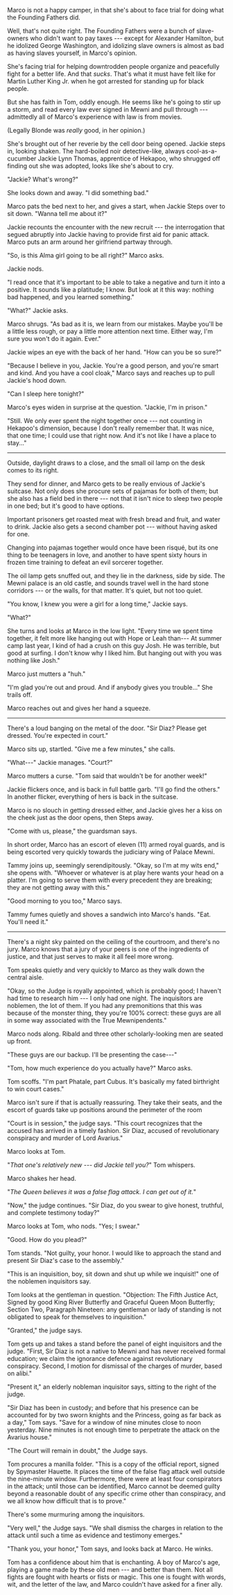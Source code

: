 Marco is not a happy camper, in that she's about to face trial
for doing what the Founding Fathers did.

Well, that's not quite right. The Founding Fathers were a bunch
of slave-owners who didn't want to pay taxes --- except for Alexander
Hamilton, but he idolized George Washington, and idolizing slave owners
is almost as bad as having slaves yourself, in Marco's opinion.

She's facing trial for helping downtrodden people organize and
peacefully fight for a better life. And that _sucks_. That's
what it must have felt like for Martin Luther King Jr. when he got
arrested for standing up for black people.

But she has faith in Tom, oddly enough. He seems like he's going to
stir up a storm, and read every law ever signed in Mewni and pull through
--- admittedly all of Marco's experience with law is from movies.

(Legally Blonde was _really_ good, in her opinion.)

She's brought out of her reverie by the cell door being opened.
Jackie steps in, looking shaken. The hard-boiled noir detective-like,
always cool-as-a-cucumber Jackie Lynn Thomas, apprentice of Hekapoo,
who shrugged off finding out she was adopted, looks like she's about
to cry.

"Jackie? What's wrong?"

She looks down and away. "I did something bad."

Marco pats the bed next to her, and gives a start, when Jackie Steps
over to sit down. "Wanna tell me about it?"

Jackie recounts the encounter with the new recruit --- the interrogation
that segued abruptly into Jackie having to provide first aid for panic attack.
Marco puts an arm around her girlfriend partway through.

"So, is this Alma girl going to be all right?" Marco asks.

Jackie nods.

"I read once that it's important to be able to take a negative
and turn it into a positive. It sounds like a platitude; I know.
But look at it this way: nothing bad happened, and you learned
something."

"What?" Jackie asks.

Marco shrugs. "As bad as it is, we learn from our mistakes. Maybe
you'll be a little less rough, or pay a little more attention next
time. Either way, I'm sure you won't do it again. Ever."

Jackie wipes an eye with the back of her hand. "How can you be so sure?"

"Because I believe in you, Jackie. You're a good person, and you're
smart and kind. And you have a cool cloak," Marco says and reaches up to
pull Jackie's hood down.

"Can I sleep here tonight?"

Marco's eyes widen in surprise at the question. "Jackie, I'm in prison."

"Still. We only ever spent the night together once --- not counting in Hekapoo's dimension,
because I don't really remember that. It was nice, that one time; I could
use that right now. And it's not like I have a place to stay..."

----

Outside, daylight draws to a close, and the small oil lamp on the desk
comes to its right.

They send for dinner, and Marco gets to be really envious of Jackie's
suitcase. Not only does she procure sets of pajamas for both of them;
but she also has a field bed in there --- not that it isn't nice to
sleep two people in one bed; but it's good to have options.

Important prisoners get roasted meat with fresh bread and fruit,
and water to drink. Jackie also gets a second chamber pot --- without
having asked for one.

Changing into pajamas together would once have been risqué, but its one
thing to be teenagers in love, and another to have spent sixty hours in
frozen time training to defeat an evil sorcerer together.

The oil lamp gets snuffed out, and they lie in the darkness, side by side.
The Mewni palace is an old castle, and sounds travel well in the hard stone
corridors --- or the walls, for that matter. It's quiet, but not too quiet.

"You know, I knew you were a girl for a long time," Jackie says.

"What?"

She turns and looks at Marco in the low light. "Every time we spent time together,
it felt more like hanging out with Hope or Leah than--- At summer camp last year,
I kind of had a crush on this guy Josh. He was terrible, but good at surfing. I don't
know why I liked him. But hanging out with you was nothing like Josh."

Marco just mutters a "huh."

"I'm glad you're out and proud. And if anybody gives you trouble..." She trails off.

Marco reaches out and gives her hand a squeeze.

----

There's a loud banging on the metal of the door. "Sir Diaz? Please get dressed. You're expected in
court."

Marco sits up, startled. "Give me a few minutes," she calls.

"What---" Jackie manages. "Court?"

Marco mutters a curse. "Tom said that wouldn't be for another week!"

Jackie flickers once, and is back in full battle garb. "I'll go find the
others." In another flicker, everything of hers is back in the suitcase.

Marco is no slouch in getting dressed either, and Jackie gives her a kiss
on the cheek just as the door opens, then Steps away.

"Come with us, please," the guardsman says.

In short order, Marco has an escort of eleven (11) armed royal guards, and
is being escorted very quickly towards the judiciary wing of Palace Mewni.

Tammy joins up, seemingly serendipitously. "Okay, so I'm at my wits end,"
she opens with. "Whoever or whatever is at play here wants your head on
a platter. I'm going to serve them with every precedent they are breaking;
they are not getting away with this."

"Good morning to you too," Marco says.

Tammy fumes quietly and shoves a sandwich into Marco's hands. "Eat. You'll need it."

----

There's a night sky painted on the ceiling of the courtroom, and there's no jury.
Marco knows that a jury of your peers is one of the ingredients of justice, and
that just serves to make it all feel more wrong.

Tom speaks quietly and very quickly to Marco as they walk down the central aisle.

"Okay, so the Judge is royally appointed, which is probably good; I haven't had
time to research him --- I only had one night. The inquisitors are noblemen, the
lot of them. If you had any premonitions that this was because of the monster thing,
they you're 100% correct: these guys are all in some way associated with the True
Mewnipendents."

Marco nods along. Ribald and three other scholarly-looking men are seated up front.

"These guys are our backup. I'll be presenting the case---"

"Tom, how much experience do you actually have?" Marco asks.

Tom scoffs. "I'm part Phatale, part Cubus. It's basically my fated
birthright to win court cases."

Marco isn't sure if that is actually reassuring. They take their seats, and the
escort of guards take up positions around the perimeter of the room

"Court is in session," the judge says. "This court recognizes that the accused
has arrived in a timely fashion. Sir Diaz, accused of revolutionary conspiracy
and murder of Lord Avarius."

Marco looks at Tom.

"_That one's relatively new --- did Jackie tell you?_" Tom whispers.

Marco shakes her head.

"_The Queen believes it was a false flag attack. I can get out of it._"

"Now," the judge continues. "Sir Diaz, do you swear to give honest, truthful, and
complete testimony today?"

Marco looks at Tom, who nods. "Yes; I swear."

"Good. How do you plead?"

Tom stands. "Not guilty, your honor. I would like to approach the stand and present
Sir Diaz's case to the assembly."

"This is an inquisition, boy, sit down and shut up while we inquisit!" one of the 
noblemen inquisitors say.

Tom looks at the gentleman in question. "Objection: The Fifth Justice Act, Signed by good King River Butterfly
and Graceful Queen Moon Butterfly;
Section Two, Paragraph Nineteen: any gentleman or lady of standing is not obligated to speak for themselves
to inquisition."

"Granted," the judge says.

Tom gets up and takes a stand before the panel of eight inquisitors and the judge.
"First, Sir Diaz is not a native to Mewni and has never received formal education; we claim the ignorance
defence against revolutionary conspiracy. Second, I motion for dismissal of the charges of murder, based on
alibi."

"Present it," an elderly nobleman inquisitor says, sitting to the right of the judge.

"Sir Diaz has been in custody; and before that his presence can be accounted for by
two sworn knights and the Princess, going as far back as a day," Tom says.
"Save for a window of nine minutes close to noon yesterday. Nine minutes is not enough
time to perpetrate the attack on the Avarius house."

"The Court will remain in doubt," the Judge says.

Tom procures a manilla folder. "This is a copy of the official report, signed by Spymaster Hauette.
It places the time of the false flag attack well outside the nine-minute window. Furthermore,
there were at least four conspirators in the attack; until those can be identified, Marco
cannot be deemed guilty beyond a reasonable doubt of any specific crime other than conspiracy,
and we all know how difficult that is to prove."

There's some murmuring among the inquisitors.

"Very well," the Judge says. "We shall dismiss the charges in relation to the attack until such a
time as evidence and testimony emerges."

"Thank you, your honor," Tom says, and looks back at Marco. He winks.

Tom has a confidence about him that is enchanting. A boy of Marco's age, playing a game made by these old men
--- and better than them. Not all fights are fought with hearts or fists or magic. This one is fought with
words, wit, and the letter of the law, and Marco couldn't have asked for a finer ally.
